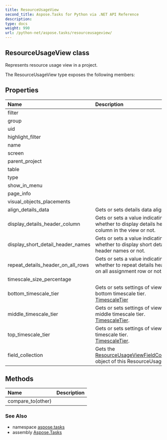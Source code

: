 ```yaml
---
title: ResourceUsageView
second_title: Aspose.Tasks for Python via .NET API Reference
description: 
type: docs
weight: 990
url: /python-net/aspose.tasks/resourceusageview/
---
```


## ResourceUsageView class

Represents resource usage view in a project.

The ResourceUsageView type exposes the following members:
## Properties
| Name | Description |
| :- | :- |
|filter|  |
|group|  |
|uid|  |
|highlight_filter|  |
|name|  |
|screen|  |
|parent_project|  |
|table|  |
|type|  |
|show_in_menu|  |
|page_info|  |
|visual_objects_placements|  |
|align_details_data|Gets or sets details data alignment.|
|display_details_header_column|Gets or sets a value indicating whether to display details header column in the view or not.|
|display_short_detail_header_names|Gets or sets a value indicating whether to display short detail header names or not.|
|repeat_details_header_on_all_rows|Gets or sets a value indicating whether to repeat details header on all assignment row or not.|
|timescale_size_percentage|  |
|bottom_timescale_tier|Gets or sets settings of view's bottom timescale tier.<br/>            [TimescaleTier](/tasks/python-net/aspose.tasks.visualization/timescaletier/)|
|middle_timescale_tier|Gets or sets settings of view's middle timescale tier.<br/>            [TimescaleTier](/tasks/python-net/aspose.tasks.visualization/timescaletier/).|
|top_timescale_tier|Gets or sets settings of view's top timescale tier.<br/>            [TimescaleTier](/tasks/python-net/aspose.tasks.visualization/timescaletier/).|
|field_collection|Gets the [ResourceUsageViewFieldCollection](/tasks/python-net/aspose.tasks/resourceusageviewfieldcollection/) object of this ResourceUsageView.|
## Methods
| Name | Description |
| :- | :- |
|compare_to(other)|  |

### See Also

* namespace [aspose.tasks](/tasks/python-net/aspose.tasks/)
* assembly [Aspose.Tasks](/tasks/python-net/)

